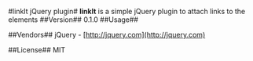 #linkIt jQuery plugin#
**linkIt** is a simple jQuery plugin to attach links to the elements
##Version##
0.1.0
##Usage##


##Vendors##
jQuery - [http://jquery.com](http://jquery.com)

##License##
MIT 